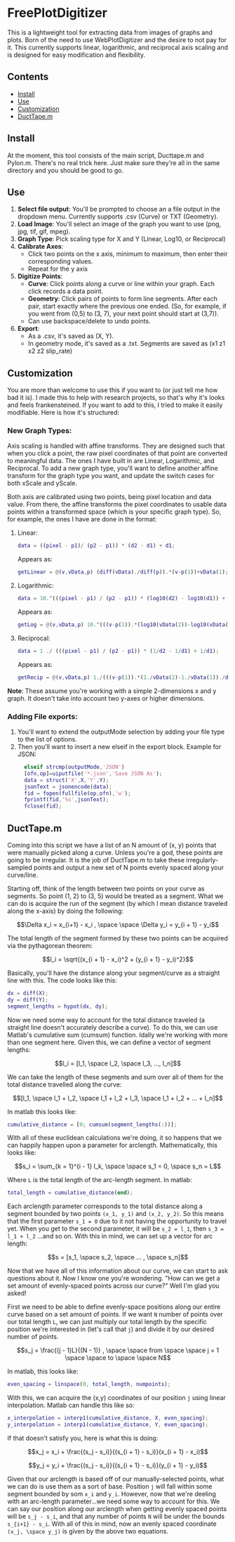# FreePlotDigitizer

This is a lightweight tool for extracting data from images of graphs and plots. Born of the need to use WebPlotDigitizer and the desire to not pay for it. This currently supports linear, logarithmic, and reciprocal axis scaling and is designed for easy modification and flexibility.

## Contents

- [Install](#install)
- [Use](#use)
- [Customization](#customization)
- [DuctTape.m](#DuctTape.m)

## Install

At the moment, this tool consists of the main script, Ducttape.m and Pylon.m. There's no real trick here. Just make sure they're all in the same directory and you should be good to go.

## Use

1. **Select file output**: You'll be prompted to choose an a file output in the dropdown menu. Currently supports .csv (Curve) or TXT (Geometry).
2. **Load Image**: You'll select an image of the graph you want to use (png, jpg, tif, gif, mpeg).
3. **Graph Type**: Pick scaling type for X and Y (Linear, Log10, or Reciprocal)
4. **Calibrate Axes**:
   - Click two points on the x axis, minimum to maximum, then enter their corresponding values.
   - Repeat for the y axis
5. **Digitize Points**:
   - **Curve**: Click points along a curve or line within your graph. Each click records a data point.
   - **Geometry**: Click pairs of points to form line segments. After each pair, start exactly where the previous one ended. (So, for example, if you went from (0,5) to (3, 7), your next point should start at (3,7)).
   - Can use backspace/delete to undo points.
6. **Export**:
   - As a .csv, it's saved as (X, Y).
   - In geometry mode, it's saved as a .txt. Segments are saved as (x1  z1  x2  z2  slip_rate)

## Customization

You are more than welcome to use this if you want to (or just tell me how bad it is). I made this to help with research projects, so that's why it's looks and feels frankensteined. If you want to add to this, I tried to make it easily modifiable. Here is how it's structured:

### New Graph Types:
Axis scaling is handled with affine transforms. They are designed such that when you click a point, the raw pixel coordinates of that point are converted to meaningful data. The ones I have built in are Linear, Logarithmic, and Reciprocal. To add a new graph type, you'll want to define another affine transform for the graph type you want, and update the switch cases for both xScale and yScale.

Both axis are calibrated using two points, being pixel location and data value. From there, the affine transforms the pixel coordinates to usable data points within a transformed space (which is your specific graph type). So, for example, the ones I have are done in the format:
  1. Linear:
     ```matlab
     data = ((pixel - p1)/ (p2 - p1)) * (d2 - d1) + d1;
     ```
     Appears as:
     ```matlab
     getLinear = @(v,vData,p) (diff(vData)./diff(p)).*(v-p(1))+vData(1);
     ```
  2. Logarithmic: 
     ```matlab
     data = 10.^(((pixel - p1) / (p2 - p1)) * (log10(d2) - log10(d1)) + log10(d1));
     ```
     Appears as:
     ```matlab
     getLog = @(v,vData,p) 10.^(((v-p(1)).*(log10(vData(2))-log10(vData(1)))./diff(p))+log10(vData(1)));
     ```
  3. Reciprocal:
     ```matlab
     data = 1 ./ (((pixel - p1) / (p2 - p1)) * (1/d2 - 1/d1) + 1/d1);
     ```
     Appears as:
     ```matlab
     getRecip = @(v,vData,p) 1./(((v-p(1)).*(1./vData(2)-1./vData(1))./diff(p))+1./vData(1));
     ```
**Note**: These assume you're working with a simple 2-dimensions x and y graph. It doesn't take into account two y-axes or higher dimensions.

### Adding File exports:

1. You'll want to extend the outputMode selection by adding your file type to the list of options.
2. Then you'll want to insert a new elseif in the export block.
   Example for JSON:
   ```matlab
     elseif strcmp(outputMode,'JSON')
     [ofn,op]=uiputfile('*.json','Save JSON As');
     data = struct('X',X,'Y',Y);
     jsonText = jsonencode(data);
     fid = fopen(fullfile(op,ofn),'w');
     fprintf(fid,'%s',jsonText);
     fclose(fid);
   ```

## DuctTape.m
Coming into this script we have a list of an N amount of (x, y) points that were manually picked along a curve. Unless you're a god, these points are going to be irregular. It is the job of DuctTape.m to take these irregularly-sampled points and output a new set of N points evenly spaced along your curve/line.

Starting off, think of the length between two points on your curve as segments. So point (1, 2) to (3, 5) would be treated as a segment. What we can do is acquire the run of the segment (by which I mean distance traveled along the x-axis) by doing the following:
   ```math
   \Delta x_i = x_{i+1} - x_i , \space \space \Delta y_i = y_{i + 1} - y_i
   ```
The total length of the segment formed by these two points can be acquired via the pythagorean theorem:
   ```math
   l_i = \sqrt{(x_{i + 1} - x_i)^2 + (y_{i + 1} - y_i)^2}
   ```
Basically, you'll have the distance along your segment/curve as a straight line with this. The code looks like this:
   ```matlab
   dx = diff(X);
   dy = diff(Y);
   segment_lengths = hypot(dx, dy);
   ```
Now we need some way to account for the total distance traveled (a straight line doesn't accurately describe a curve). To do this, we can use Matlab's cumulative sum (cumsum) function. Idally we're working with more than one segment here. Given this, we can define a vector of segment lengths:
   ```math
   l_i = [l_1, \space l_2, \space l_3, ..., l_n]
   ```
We can take the length of these segments and sum over all of them for the total distance travelled along the curve:
   ```math
   [l_1, \space l_1 + l_2, \space l_1 + l_2 + l_3, \space l_1 + l_2 + ... + l_n]
   ```
In matlab this looks like:
   ```matlab
   cumulative_distance = [0; cumsum(segment_lengths(:))];
   ```
With all of these euclidean calculations we're doing, it so happens that we can happily happen upon a parameter for arclength. Mathematically, this looks like:
   ```math
   s_i = \sum_{k = 1}^{i - 1} l_k, \space \space s_1 = 0, \space s_n = L
   ```
Where `L` is the total length of the arc-length segment. In matlab:
   ```matlab
   total_length = cumulative_distance(end);
   ```
Each arclength parameter corresponds to the total distance along a segment bounded by two points `(x_1, y_1)` and `(x_2, y_2)`. So this means that the first parameter `s_1 = 0` due to it not having the opportunity to travel yet. When you get to the second parameter, it will be `s_2 = l_1`, then `s_3 = l_1 + l_2` ...and so on. With this in mind, we can set up a vector for arc length:
   ```math
   s = [s_1, \space s_2, \space ... , \space s_n]
   ```
Now that we have all of this information about our curve, we can start to ask questions about it. Now I know one you're wondering. "How can we get a set amount of evenly-spaced points across our curve?" Well I'm glad you asked!

First we need to be able to define evenly-space positions along our entire curve based on a set amount of points. If we want `N` number of points over our total length `L`, we can just multiply our total length by the specific position we're interested in (let's call that `j`) and divide it by our desired number of points.
   ```math
   s_j = \frac{(j - 1)L}{(N - 1)} , \space \space from \space \space j = 1 \space \space to \space \space N
   ```
In matlab, this looks like:
   ```matlab
   even_spacing = linspace(0, total_length, numpoints);
   ```
With this, we can acquire the (x,y) coordinates of our position `j` using linear interpolation. Matlab can handle this like so:
   ```matlab
   x_interpolation = interp1(cumulative_distance, X, even_spacing);
   y_interpolation = interp1(cumulative_distance, Y, even_spacing);
   ```
If that doesn't satisfy you, here is what this is doing:
   ```math
   x_j = x_i + \frac{(s_j - s_i)}{(s_{i + 1} - s_i)}(x_{i + 1} - x_i)
   ```
   ```math
   y_j = y_i + \frac{(s_j - s_i)}{(s_{i + 1} - s_i)}(y_{i + 1} - y_i)
   ```
Given that our arclength is based off of our manually-selected points, what we can do is use them as a sort of base. Position `j` will fall within some segment bounded by som `x_i` and `y_i`. However, now that we're deeling with an arc-length parameter...we need some way to account for this. We can say our position along our arclength when getting evenly spaced points will be `s_j - s_i`, and that any number of points `N` will be under the bounds `s_{i+1} - s_i`. With all of this in mind, now an evenly spaced coordinate `(x_j, \space y_j)` is given by the above two equations.








